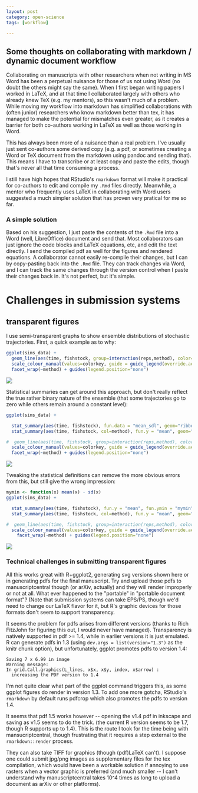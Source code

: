 ```yaml
---
layout: post
category: open-science
tags: [workflow]

---
```


## Some thoughts on collaborating with markdown / dynamic document workflow

Collaborating on manuscripts with other researchers when not writing in
MS Word has been a perpetual nuisance for those of us not using Word (no
doubt the others might say the same). When I first began writing papers I
worked in LaTeX, and at that time I collaborated largely with others who
already knew TeX (e.g. my mentors), so this wasn't much of a problem.
While moving my workflow into markdown has simplified collaborations
with (often junior) researchers who know markdown better than tex, it
has managed to make the potential for mismatches even greater, as it
creates a barrier for both co-authors working in LaTeX as well as those
working in Word.

This has always been more of a nuisance than a real problem. I've usually
just sent co-authors some derived copy (e.g. a pdf, or sometimes creating
a Word or TeX document from the markdown using pandoc and sending that).
This means I have to transcribe or at least copy and paste the edits,
though that's never all that time consuming a process.

I still have high hopes that RStudio's `rmarkdown` format will make it
practical for co-authors to edit and compile my `.Rmd` files directly.
Meanwhile, a mentor who frequently uses LaTeX in collaborating with
Word users suggested a much simpler solution that has proven very
pratical for me so far.


### A simple solution

Based on his suggestion, I just paste the contents of the `.Rmd` file
into a Word (well, LibreOffice) document and send that. Most collaborators
can just ignore the code blocks and LaTeX equations, etc, and edit
the text directly.  I send the compiled pdf as well for the figures
and rendered equations.  A collaborator cannot easily re-compile their
changes, but I can by copy-pasting back into the `.Rmd` file. They can
track changes via Word, and I can track the same changes through the
version control when I paste their changes back in. It's not perfect,
but it's simple.


# Challenges in submission systems

## transparent figures

I use semi-transparent graphs to show ensemble distributions of stochastic trajectories.  First, a quick example as to why:



```r
ggplot(sims_data) +
  geom_line(aes(time, fishstock, group=interaction(reps,method), color=method), alpha=0.1) +
  scale_colour_manual(values=colorkey, guide = guide_legend(override.aes = list(alpha = 1))) +
  facet_wrap(~method) + guides(legend.position="none")
```

![](http://io.carlboettiger.info/nonparametric-bayes/replicates.svg)



Statistical summaries can get around this approach, but don't really reflect the true rather binary nature of the ensemble (that some trajectories go to zero while others remain around a constant level):

```r
ggplot(sims_data) +

  stat_summary(aes(time, fishstock), fun.data = "mean_sdl", geom="ribbon", fill='grey80', col='grey80') +
  stat_summary(aes(time, fishstock, col=method), fun.y = "mean", geom="line") +

#  geom_line(aes(time, fishstock, group=interaction(reps,method), color=method), alpha=0.1) +
  scale_colour_manual(values=colorkey, guide = guide_legend(override.aes = list(alpha = 1))) +
  facet_wrap(~method) + guides(legend.position="none")
```

![](http://io.carlboettiger.info/nonparametric-bayes/replicates-stat-summary-sdl.svg)


Tweaking the statistical definitions can remove the more obvious errors from this, but still give the wrong impression:


```r
mymin <- function(x) mean(x) - sd(x)
ggplot(sims_data) +

  stat_summary(aes(time, fishstock), fun.y = "mean", fun.ymin = "mymin", fun.ymax="max", geom="ribbon", fill='grey80', col='grey80') +
  stat_summary(aes(time, fishstock, col=method), fun.y = "mean", geom="line") +

#  geom_line(aes(time, fishstock, group=interaction(reps,method), color=method), alpha=0.1) +
  scale_colour_manual(values=colorkey, guide = guide_legend(override.aes = list(alpha = 1))) +
    facet_wrap(~method) + guides(legend.position="none")
```

![](http://io.carlboettiger.info/nonparametric-bayes/replicates-stat-summary.svg)



### Technical challenges in submitting transparent figures

All this works great with R+ggplot2, generating svg versions shown here
or in generating pdfs for the final manuscript.  Try and upload those
pdfs to manuscriptcentral though (or arXiv, actually) and they will
render improperly or not at all.  What ever happened to the "portable"
in "portable document format"? (Note that submission systems can take
EPS/PS, though we'd need to change our LaTeX flavor for it, but R's
graphic devices for those formats don't seem to support transparency.

It seems the problem for pdfs arises from different versions (thanks
to Rich FitzJohn for figuring this out, I would never have managed).
Transparency is natively supported in pdf >= 1.4, while in earlier versions
it is just emulated. R can generate pdfs in 1.3 (using `dev.args = list(version="1.3")`
as the knitr chunk option), but unfortunately, ggplot promotes pdfs to version 1.4:

```
Saving 7 x 6.99 in image
Warning message:
In grid.Call.graphics(L_lines, x$x, x$y, index, x$arrow) :
  increasing the PDF version to 1.4
```
I'm not quite clear what part of the ggplot command triggers this, as some
ggplot figures do render in version 1.3.  To add one more gotcha, RStudio's
`rmarkdown` by default runs pdfcrop which also promotes the pdfs to version 1.4.

It seems that pdf 1.5 works however -- opening the v1.4 pdf in inkscape and saving
as v1.5 seems to do the trick.  (the current R version seems to be 1.7, though
R supports up to 1.4).  This is the route I took for the time being with
mansucriptcentral, though frustrating that it requires a step external to the
`rmarkdown::render` process.


They can also take TIFF for graphics (though (pdf)LaTeX can't). I
suppose one could submit jpg/png images as supplementary files for the
tex compilation, which would have been a workable solution if annoying
to use rasters when a vector graphic is preferred (and much smaller --
I can't understand why manuscriptcentral takes 10^4 times as long to
upload a document as arXiv or other platforms).





